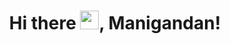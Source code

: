 <h1 align="center"> Hi there <img src="https://raw.githubusercontent.com/MartinHeinz/MartinHeinz/master/wave.gif" width="30px">, Manigandan! </h1>

<!--
**mani970/mani970** is a ✨ _special_ ✨ repository because its `README.md` (this file) appears on your GitHub profile.

Here are some ideas to get you started:

- 🔭 I’m currently working on ...
- 🌱 I’m currently learning ...
- 👯 I’m looking to collaborate on ...
- 🤔 I’m looking for help with ...
- 💬 Ask me about ...
- 📫 How to reach me: ...
- 😄 Pronouns: ...
- ⚡ Fun fact: ...
-->

